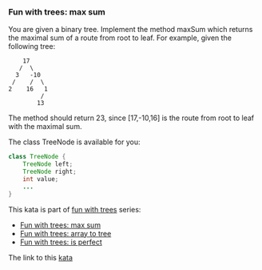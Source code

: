 ### Fun with trees: max sum

You are given a binary tree. Implement the method maxSum which returns the maximal sum of a route from root to leaf. For example, given the following tree:
```
    17
   /  \
  3   -10
 /    /  \
2    16   1
         /
        13
```
The method should return 23, since [17,-10,16] is the route from root to leaf with the maximal sum.

The class TreeNode is available for you:
```java
class TreeNode {
    TreeNode left;
    TreeNode right;
    int value;
    ...
}
```
This kata is part of [fun with trees](https://www.codewars.com/collections/fun-with-trees) series:

* [Fun with trees: max sum](https://www.codewars.com/kata/57e5279b7cf1aea5cf000359)
* [Fun with trees: array to tree](https://www.codewars.com/kata/57e5a6a67fbcc9ba900021cd)
* [Fun with trees: is perfect](https://www.codewars.com/kata/57dd79bff6df9b103b00010f)  

The link to this [kata](https://www.codewars.com/kata/fun-with-trees-max-sum/java)
